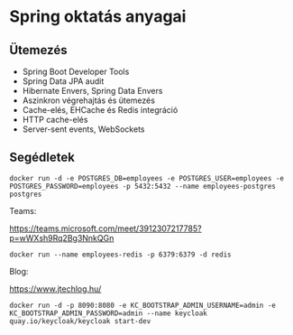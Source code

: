 # Spring oktatás anyagai

## Ütemezés

- Spring Boot Developer Tools
- Spring Data JPA audit
- Hibernate Envers, Spring Data Envers
- Aszinkron végrehajtás és ütemezés
- Cache-elés, EHCache és Redis integráció
- HTTP cache-elés
- Server-sent events, WebSockets

## Segédletek

```shell
docker run -d -e POSTGRES_DB=employees -e POSTGRES_USER=employees -e POSTGRES_PASSWORD=employees -p 5432:5432 --name employees-postgres postgres
```

Teams:

https://teams.microsoft.com/meet/3912307217785?p=wWXsh9Rq2Bg3NnkQGn

```shell
docker run --name employees-redis -p 6379:6379 -d redis
```

Blog:

https://www.jtechlog.hu/

```shell
docker run -d -p 8090:8080 -e KC_BOOTSTRAP_ADMIN_USERNAME=admin -e KC_BOOTSTRAP_ADMIN_PASSWORD=admin --name keycloak quay.io/keycloak/keycloak start-dev
```
